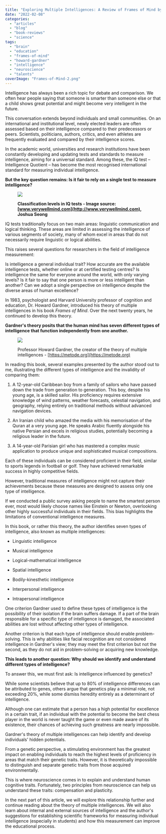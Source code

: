 ```yaml
---
title: "Exploring Multiple Intelligences: A Review of Frames of Mind by Dr. Howard Gardner - Part 1"
date: "2022-02-08"
categories: 
  - "articles"
  - "blog"
  - "book-reviews"
  - "science"
tags: 
  - "brain"
  - "education"
  - "frames-of-mind"
  - "howard-gardner"
  - "intelligence"
  - "neuroscience"
  - "talents"
coverImage: "Frames-of-Mind-2.png"
---
```


Intelligence has always been a rich topic for debate and comparison. We often hear people saying that someone is smarter than someone else or that a child shows great potential and might become very intelligent in the future.

This conversation extends beyond individuals and small communities. On an international and institutional level, newly elected leaders are often assessed based on their intelligence compared to their predecessors or peers. Scientists, politicians, authors, critics, and even athletes are frequently evaluated and compared by their intelligence scores.

In the academic world, universities and research institutions have been constantly developing and updating tests and standards to measure intelligence, aiming for a universal standard. Among these, the IQ test – Intelligence Quotient – has become the most recognised international standard for measuring individual intelligence.

**But the key question remains: Is it fair to rely on a single test to measure intelligence?**

<figure>

![](https://husainalghasra.files.wordpress.com/2022/02/2795585-article-what-is-a-genius-iq-scoreecf71fe1-aadb-424b-b6ce-9a15002d2fdd-5a56782989eacc003758bb57.png?w=614)

<figcaption>

**Classification levels in IQ tests - Image source: [www.verywellmind.com](http://www.verywellmind.com), Joshua Seong**

</figcaption>

</figure>

IQ tests traditionally focus on two main areas: linguistic communication and logical thinking. These areas are limited in assessing the intelligence of various segments of society, many of whom excel in areas that do not necessarily require linguistic or logical abilities.

This raises several questions for researchers in the field of intelligence measurement:

Is intelligence a general individual trait? How accurate are the available intelligence tests, whether online or at certified testing centres? Is intelligence the same for everyone around the world, with only varying levels? Is it fair to say that one person is more or less intelligent than another? Can we adopt a single perspective on intelligence despite the diverse areas of human excellence?

In 1983, psychologist and Harvard University professor of cognition and education, Dr. Howard Gardner, introduced his theory of multiple intelligences in his book _Frames of Mind_. Over the next twenty years, he continued to develop this theory.

**Gardner's theory posits that the human mind has seven different types of intelligence that function independently from one another.**

<figure>

![](https://husainalghasra.files.wordpress.com/2022/02/22-78-howard-gardner.jpeg?w=765)

<figcaption>

Professor Howard Gardner, the creator of the theory of multiple intelligences - [https://metode.org](https://metode.org)

</figcaption>

</figure>

In reading this book, several examples presented by the author stood out to me, illustrating the different types of intelligence and the invalidity of comparing them:

1. A 12-year-old Caribbean boy from a family of sailors who have passed down the trade from generation to generation. This boy, despite his young age, is a skilled sailor. His proficiency requires extensive knowledge of wind patterns, weather forecasts, celestial navigation, and geography, relying entirely on traditional methods without advanced navigation devices.

3. An Iranian child who amazed the media with his memorisation of the Quran at a very young age. He speaks Arabic fluently alongside his native Persian and excels in religious studies, potentially becoming a religious leader in the future.

5. A 14-year-old Parisian girl who has mastered a complex music application to produce unique and sophisticated musical compositions.

Each of these individuals can be considered proficient in their field, similar to sports legends in football or golf. They have achieved remarkable success in highly competitive fields.

However, traditional measures of intelligence might not capture their achievements because these measures are designed to assess only one type of intelligence.

If we conducted a public survey asking people to name the smartest person ever, most would likely choose names like Einstein or Newton, overlooking other highly successful individuals in their fields. This bias highlights the limitations of conventional intelligence measures.

In this book, or rather this theory, the author identifies seven types of intelligence, also known as multiple intelligences:

- Linguistic intelligence

- Musical intelligence

- Logical-mathematical intelligence

- Spatial intelligence

- Bodily-kinesthetic intelligence

- Interpersonal intelligence

- Intrapersonal intelligence

One criterion Gardner used to define these types of intelligence is the possibility of their isolation if the brain suffers damage. If a part of the brain responsible for a specific type of intelligence is damaged, the associated abilities are lost without affecting other types of intelligence.

Another criterion is that each type of intelligence should enable problem-solving. This is why abilities like facial recognition are not considered intelligence in Gardner's view; they may meet the first criterion but not the second, as they do not aid in problem-solving or acquiring new knowledge.

**This leads to another question: Why should we identify and understand different types of intelligence?**

To answer this, we must first ask: Is intelligence influenced by genetics?

While some scientists believe that up to 80% of intelligence differences can be attributed to genes, others argue that genetics play a minimal role, not exceeding 20%, while some dismiss heredity entirely as a determinant of intelligence.

Although one can estimate that a person has a high potential for excellence in a certain trait, if an individual with the potential to become the best chess player in the world is never taught the game or even made aware of its existence, their chances of achieving such greatness are nearly impossible.

Gardner's theory of multiple intelligences can help identify and develop individuals' hidden potentials.

From a genetic perspective, a stimulating environment has the greatest impact on enabling individuals to reach the highest levels of proficiency in areas that match their genetic traits. However, it is theoretically impossible to distinguish and separate genetic traits from those acquired environmentally.

This is where neuroscience comes in to explain and understand human cognitive traits. Fortunately, two principles from neuroscience can help us understand these traits: compensation and plasticity.

In the next part of this article, we will explore this relationship further and continue reading about the theory of multiple intelligences. We will also learn about internal and external sources of intelligence and the author's suggestions for establishing scientific frameworks for measuring individual intelligence (especially in students) and how this measurement can improve the educational process.
